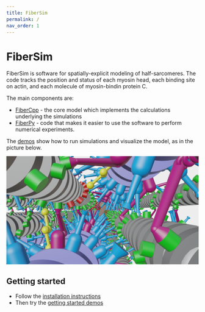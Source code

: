 ```yaml
---
title: FiberSim
permalink: /
nav_order: 1
---
```


# FiberSim

FiberSim is software for spatially-explicit modeling of half-sarcomeres. The code tracks the position and status of each myosin head, each binding site on actin, and each molecule of myosin-bindin protein C.

The main components are:
+ [FiberCpp](pages/FiberCpp/FiberCpp.html) - the core model which implements the calculations underlying the simulations
+ [FiberPy](pages/FiberPy/FiberPy.html) - code that makes it easier to use the software to perform numerical experiments.

The [demos](pages/demos/demos.html) show how to run simulations and visualize the model, as in the picture below.

![Render of FiberSim](FiberSim_render.png)

## Getting started

+ Follow the [installation instructions](pages/installation/installation.html)
+ Then try the [getting started demos](pages/demos/getting_started/getting_started.html) 
